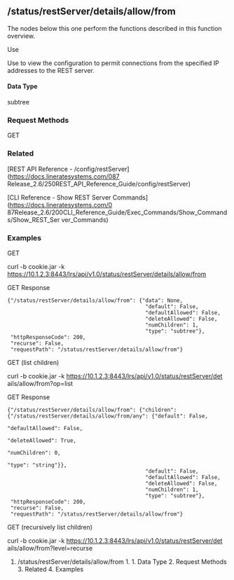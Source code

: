 ## /status/restServer/details/allow/from

The nodes below this one perform the functions described in this function
overview.

Use

Use to view the configuration to permit connections from the specified IP
addresses to the REST server.

#### Data Type

subtree

### Request Methods

GET

### Related

[REST API Reference - /config/restServer](https://docs.lineratesystems.com/087
Release_2.6/250REST_API_Reference_Guide/config/restServer)

[CLI Reference - Show REST Server Commands](https://docs.lineratesystems.com/0
87Release_2.6/200CLI_Reference_Guide/Exec_Commands/Show_Commands/Show_REST_Ser
ver_Commands)

### Examples

GET

curl -b cookie.jar -k
https://10.1.2.3:8443/lrs/api/v1.0/status/restServer/details/allow/from

GET Response

    
    {"/status/restServer/details/allow/from": {"data": None,
                                                "default": False,
                                                "defaultAllowed": False,
                                                "deleteAllowed": False,
                                                "numChildren": 1,
                                                "type": "subtree"},
     "httpResponseCode": 200,
     "recurse": False,
     "requestPath": "/status/restServer/details/allow/from"}
    

GET (list children)

curl -b cookie.jar -k https://10.1.2.3:8443/lrs/api/v1.0/status/restServer/det
ails/allow/from?op=list

GET Response

    
    {"/status/restServer/details/allow/from": {"children": {"/status/restServer/details/allow/from/any": {"default": False,
                                                                                                             "defaultAllowed": False,
                                                                                                             "deleteAllowed": True,
                                                                                                             "numChildren": 0,
                                                                                                             "type": "string"}},
                                                "default": False,
                                                "defaultAllowed": False,
                                                "deleteAllowed": False,
                                                "numChildren": 1,
                                                "type": "subtree"},
     "httpResponseCode": 200,
     "recurse": False,
     "requestPath": "/status/restServer/details/allow/from"}
    

GET (recursively list children)

curl -b cookie.jar -k https://10.1.2.3:8443/lrs/api/v1.0/status/restServer/det
ails/allow/from?level=recurse

  1. /status/restServer/details/allow/from
    1.       1. Data Type
    2. Request Methods
    3. Related
    4. Examples

